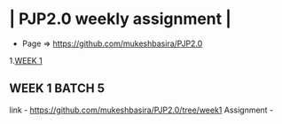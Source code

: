 | PJP2.0 weekly assignment |
========================

* Page => https://github.com/mukeshbasira/PJP2.0

1.[WEEK 1](#WEEK-1-BATCH-5)

## WEEK 1 BATCH 5
link - https://github.com/mukeshbasira/PJP2.0/tree/week1
Assignment - 
